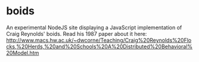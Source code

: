 # boids
An experimental NodeJS site displaying a JavaScript implementation of Craig Reynolds' boids.
Read his 1987 paper about it here: http://www.macs.hw.ac.uk/~dwcorne/Teaching/Craig%20Reynolds%20Flocks,%20Herds,%20and%20Schools%20A%20Distributed%20Behavioral%20Model.htm
